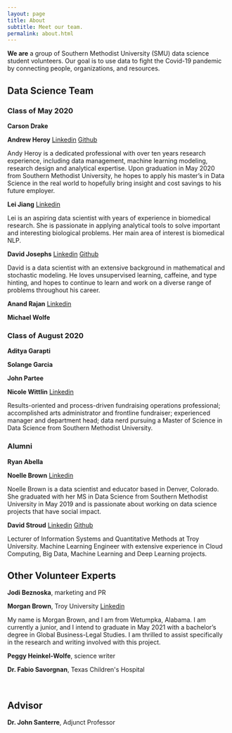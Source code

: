 ```yaml
---
layout: page
title: About
subtitle: Meet our team.
permalink: about.html
---
```

**We are** a group of Southern Methodist University (SMU) data science student volunteers. Our goal is to use data to fight the Covid-19 pandemic by connecting people, organizations, and resources. 

## Data Science Team ##

### Class of May 2020 ###
**Carson Drake**

**Andrew Heroy**
[Linkedin](https://www.linkedin.com/in/andyheroy/)
[Github](https://github.com/Landcruiser87)

Andy Heroy is a dedicated professional with over ten years research experience, including data management, machine learning modeling, research design and analytical expertise.  Upon graduation in May 2020 from Southern Methodist University, he hopes to apply his master’s in Data Science in the real world to hopefully bring insight and cost savings to his future employer.

**Lei Jiang**
[Linkedin](https://www.linkedin.com/in/lei-jiang-b4426025/)

Lei is an aspiring data scientist with years of experience in biomedical research. She is passionate in applying analytical tools to solve important and interesting biological problems. Her main area of interest is biomedical NLP.


**David Josephs**
[Linkedin](http://linkedin.com/in/data-science-david)
[Github](https://github.com/josephsdavid)

David is a data scientist with an extensive background in mathematical and stochastic modeling. He loves unsupervised learning, caffeine, and type hinting, and hopes to continue to learn and work on a diverse range of problems throughout his career.


**Anand Rajan**
[Linkedin](https://www.linkedin.com/in/anand-r-60b457)

**Michael Wolfe**


### Class of August 2020 ###
**Aditya Garapti**

**Solange Garcia**

**John Partee**

**Nicole Wittlin**
[Linkedin](https://www.linkedin.com/in/newittlin/)

Results-oriented and process-driven fundraising operations professional; accomplished arts administrator and frontline fundraiser; experienced manager and department head; data nerd pursuing a Master of Science in Data Science from Southern Methodist University.




### Alumni ###
**Ryan Abella**

**Noelle Brown** 
[Linkedin](https://www.linkedin.com/in/noelleb1/)

Noelle Brown is a data scientist and educator based in Denver, Colorado. She graduated with her MS in Data Science from Southern Methodist University in May 2019 and is passionate about working on data science projects that have social impact.


**David Stroud**
[Linkedin](https://www.linkedin.com/in/davidstroudai/)
[Github](https://github.com/davestroud)

Lecturer of Information Systems and Quantitative Methods at Troy University. Machine Learning Engineer with extensive experience in Cloud Computing, Big Data, Machine Learning and Deep Learning projects.





## Other Volunteer Experts ##
**Jodi Beznoska**, marketing and PR

**Morgan Brown**, Troy University
[Linkedin](http://linkedin.com/in/morgan-brown-5b8474197)

My name is Morgan Brown, and I am from Wetumpka, Alabama. I am currently a junior, and I intend to graduate in May 2021 with a bachelor’s degree in Global Business-Legal Studies. I am thrilled to assist specifically in the research and writing involved with this project.



**Peggy Heinkel-Wolfe**, science writer

**Dr. Fabio Savorgnan**, Texas Children's Hospital

​
## Advisor ##
**Dr. John Santerre**, Adjunct Professor